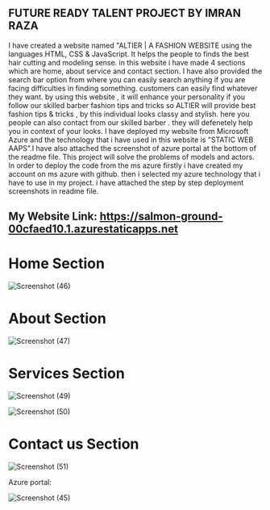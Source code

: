 ## FUTURE READY TALENT PROJECT BY IMRAN RAZA
I have created a website named "ALTIER | A FASHION WEBSITE using the languages HTML, CSS & JavaScript. It helps the people to finds the best hair cutting and modeling sense. in this website i have made 4 sections which are home, about service and contact section. I have also provided the search bar option from where you can easily search anything if you are facing difficulties in finding something. customers can easily find whatever they want. by using this website , it will enhance your personality if you follow our skilled barber fashion tips and tricks so ALTIER will provide best fashion tips & tricks , by this individual looks classy and stylish. here you people can also contact from our skilled barber . they will defenetely help you in context of your looks. I have deployed my website from Microsoft Azure and the technology that i have used in this website is "STATIC WEB AAPS".I have also attached the screenshot of azure portal at the bottom of the readme file. This project will solve the problems of models and actors. In order to deploy the code from the ms azure firstly i have created my account on ms azure with github. then i selected my azure technology that i have to use in my project. i have attached the step by step deployment screenshots in readme file.

## My Website Link: https://salmon-ground-00cfaed10.1.azurestaticapps.net



# Home Section

![Screenshot (46)](https://user-images.githubusercontent.com/94342460/184283321-734b52c0-2bda-4f3a-a0ee-6ac467533baf.png)

# About Section

![Screenshot (47)](https://user-images.githubusercontent.com/94342460/184283385-1d192356-f2cb-48f0-9114-40d797b7d9f1.png)

# Services Section

![Screenshot (49)](https://user-images.githubusercontent.com/94342460/184283511-b2467669-75b0-4bc7-9d81-1e7b45cf9e16.png)

![Screenshot (50)](https://user-images.githubusercontent.com/94342460/184283514-824a47c0-0f21-49dd-beb8-a858bbf00265.png)

# Contact us Section

![Screenshot (51)](https://user-images.githubusercontent.com/94342460/184283559-303583d6-6ccd-4be6-9a5c-1c9b04b569e5.png)

Azure portal:

![Screenshot (45)](https://user-images.githubusercontent.com/94342460/184283607-00c21f30-05c5-465f-b61e-028d17c98db5.png)
